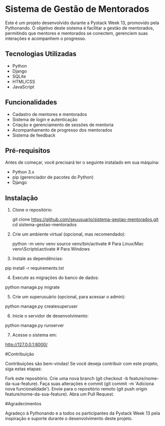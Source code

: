 # Sistema de Gestão de Mentorados

Este é um projeto desenvolvido durante a Pystack Week 13, promovido pela Pythonando. O objetivo deste sistema é facilitar a gestão de mentorados, permitindo que mentores e mentorados se conectem, gerenciem suas interações e acompanhem o progresso.

## Tecnologias Utilizadas

- Python
- Django
- SQLite
- HTML/CSS
- JavaScript 

## Funcionalidades

- Cadastro de mentores e mentorados
- Sistema de login e autenticação
- Criação e gerenciamento de sessões de mentoria
- Acompanhamento de progresso dos mentorados
- Sistema de feedback

## Pré-requisitos

Antes de começar, você precisará ter o seguinte instalado em sua máquina:

- Python 3.x
- pip (gerenciador de pacotes do Python)
- Django

## Instalação

1. Clone o repositório:
   
   git clone https://github.com/seuusuario/sistema-gestao-mentorados.git
   cd sistema-gestao-mentorados
   
2. Crie um ambiente virtual (opcional, mas recomendado):

   python -m venv venv
   source venv/bin/activate  # Para Linux/Mac
   venv\Scripts\activate  # Para Windows

4. Instale as dependências:

  pip install -r requirements.txt

4. Execute as migrações do banco de dados:

  python manage.py migrate

5. Crie um superusuário (opcional, para acessar o admin):
   
  python manage.py createsuperuser

6. Inicie o servidor de desenvolvimento:

  python manage.py runserver

7. Acesse o sistema em:

  http://127.0.0.1:8000/

#Contribuição

Contribuições são bem-vindas! Se você deseja contribuir com este projeto, siga estas etapas:

Fork este repositório.
Crie uma nova branch (git checkout -b feature/nome-da-sua-feature).
Faça suas alterações e commit (git commit -m 'Adiciona nova funcionalidade').
Envie para o repositório remoto (git push origin feature/nome-da-sua-feature).
Abra um Pull Request.

#Agradecimentos

Agradeço à Pythonando e a todos os participantes da Pystack Week 13 pela inspiração e suporte durante o desenvolvimento deste projeto.

